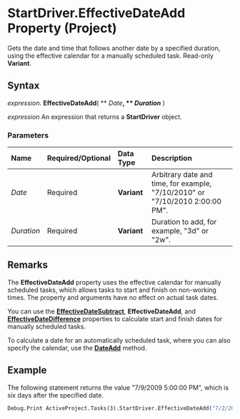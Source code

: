 
# StartDriver.EffectiveDateAdd Property (Project)

Gets the date and time that follows another date by a specified duration, using the effective calendar for a manually scheduled task. Read-only  **Variant**.


## Syntax

 _expression_. **EffectiveDateAdd**( ** _Date_**, ** _Duration_** )

 _expression_ An expression that returns a **StartDriver** object.


### Parameters



|**Name**|**Required/Optional**|**Data Type**|**Description**|
|:-----|:-----|:-----|:-----|
| _Date_|Required|**Variant**|Arbitrary date and time, for example, "7/10/2010" or "7/10/2010 2:00:00 PM".|
| _Duration_|Required|**Variant**|Duration to add, for example, "3d" or "2w".|

## Remarks

The  **EffectiveDateAdd** property uses the effective calendar for manually scheduled tasks, which allows tasks to start and finish on non-working times. The property and arguments have no effect on actual task dates.

You can use the  **[EffectiveDateSubtract](14529bd1-9029-d1bc-60a0-b7863cba4d6d.md)**, **EffectiveDateAdd**, and **[EffectiveDateDifference](9b825839-31de-71f8-9804-015dfd5a293c.md)** properties to calculate start and finish dates for manually scheduled tasks.

To calculate a date for an automatically scheduled task, where you can also specify the calendar, use the  **[DateAdd](df0da054-495c-c224-ebc8-b47acb78e2af.md)** method.


## Example

The following statement returns the value "7/9/2009 5:00:00 PM", which is six days after the specified date. 


```vb
Debug.Print ActiveProject.Tasks(3).StartDriver.EffectiveDateAdd("7/2/2009", "6d")
```

